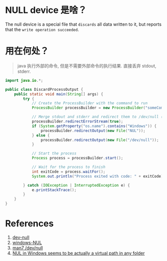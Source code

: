 
# NULL device 是啥？

The null device is a special file that `discards` all data written to it, but reports that the `write operation succeeded`.

# 用在何处？

> java 执行外部的命令, 但是不需要外部命令的执行结果. 直接丢弃 stdout, stderr.

```java
import java.io.*;

public class DiscardProcessOutput {
    public static void main(String[] args) {
        try {
            // Create the ProcessBuilder with the command to run
            ProcessBuilder processBuilder = new ProcessBuilder("someCommand");

            // Merge stdout and stderr and redirect them to /dev/null (or NUL in Windows)
            processBuilder.redirectErrorStream(true);
            if (System.getProperty("os.name").contains("Windows")) {
                processBuilder.redirectOutput(new File("NUL"));
            } else {
                processBuilder.redirectOutput(new File("/dev/null"));
            }

            // Start the process
            Process process = processBuilder.start();

            // Wait for the process to finish
            int exitCode = process.waitFor();
            System.out.println("Process exited with code: " + exitCode);

        } catch (IOException | InterruptedException e) {
            e.printStackTrace();
        }
    }
}

```








# References
1. [dev-null](https://www.putorius.net/introduction-to-dev-null.html)
2. [windows-NUL](https://ss64.com/nt/nul.html)
3. [man7 /dev/null](https://man7.org/linux/man-pages/man4/null.4.html)
4. [NUL in Windows seems to be actually a virtual path in any folder](https://stackoverflow.com/questions/313111/is-there-a-dev-null-on-windows)
